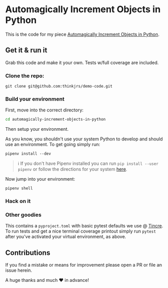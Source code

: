# Automagically Increment Objects in Python

This is the code for my piece [Automagically Increment Objects in Python](https://slightlysharpe.com/blog/automagically-increment-objects-in-python).

## Get it & run it 

Grab this code and make it your own. Tests w/full coverage are included. 

### Clone the repo: 

```
git clone git@github.com:thinkjrs/demo-code.git 
``` 

### Build your environment 
First, move into the correct directory: 

```bash 
cd automagically-increment-objects-in-python
```

Then setup your environment. 

As you know, you shouldn't use your system Python to develop and should use an environment. To get going simply run: 

```
pipenv install --dev 
``` 

> ℹ If you don't have Pipenv installed you can run `pip install --user pipenv` or follow the directions for your system [here](https://pipenv.pypa.io/en/latest/install/). 

Now jump into your environment: 

```
pipenv shell 
``` 

### Hack on it 

### Other goodies 

This contains a `pyproject.toml` with basic pytest defaults we use @ [Tincre](https://tincre.com). To run
tests and get a nice terminal coverage printout simply run `pytest` after you've activated your virtual environment, 
as above.

## Contributions 

If you find a mistake or means for improvement please open a PR or file an issue herein. 

A huge thanks and much ❤ in advance!
